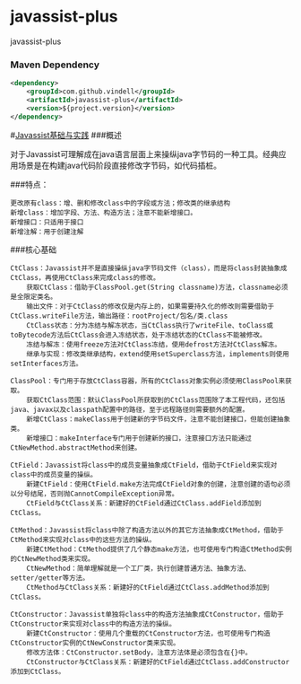 # javassist-plus
javassist-plus

### Maven Dependency

``` xml
<dependency>
	<groupId>com.github.vindell</groupId>
	<artifactId>javassist-plus</artifactId>
	<version>${project.version}</version>
</dependency>
```

#[Javassist基础与实践](https://blog.csdn.net/tscyds/article/details/78415172)
###概述

对于Javassist可理解成在java语言层面上来操纵java字节码的一种工具。经典应用场景是在构建java代码阶段直接修改字节码，如代码插桩。

###特点：

    更改原有class：增、删和修改class中的字段或方法；修改类的继承结构
    新增class：增加字段、方法、构造方法；注意不能新增接口。
    新增接口：只适用于接口
    新增注解：用于创建注解

###核心基础

    CtClass：Javassist并不是直接操纵java字节码文件（class），而是将class封装抽象成CtClass，再使用CtClass来完成class的修改。
        获取CtClass：借助于ClassPool.get(String classname)方法，classname必须是全限定类名。
        输出文件：对于CtClass的修改仅是内存上的，如果需要持久化的修改则需要借助于CtClass.writeFile方法，输出路径：rootProject/包名/类.class
        CtClass状态：分为冻结与解冻状态，当CtClass执行了writeFile、toClass或 toBytecode方法后CtClass会进入冻结状态，处于冻结状态的CtClass不能被修改。
        冻结与解冻：使用freeze方法对CtClass冻结，使用defrost方法对CtClass解冻。
        继承与实现：修改类继承结构，extend使用setSuperclass方法，implements则使用setInterfaces方法。

    ClassPool：专门用于存放CtClass容器，所有的CtClass对象实例必须使用ClassPool来获取。
        获取CtClass范围：默认ClassPool所获取到的CtClass范围除了本工程代码，还包括java、javax以及classpath配置中的路径，至于远程路径则需要额外的配置。
        新增CtClass：makeClass用于创建新的字节码文件，注意不能创建接口，但能创建抽象类。
        新增接口：makeInterface专门用于创建新的接口，注意接口方法只能通过CtNewMethod.abstractMethod来创建。

    CtField：Javassist将class中的成员变量抽象成CtField，借助于CtField来实现对class中的成员变量的操纵。
        新建CtField：使用CtField.make方法完成CtField对象的创建，注意创建的语句必须以分号结尾，否则抛CannotCompileException异常。
        CtField与CtClass关系：新建好的CtField通过CtClass.addField添加到CtClass。

    CtMethod：Javassist将class中除了构造方法以外的其它方法抽象成CtMethod，借助于CtMethod来实现对class中的这些方法的操纵。
        新建CtMethod：CtMethod提供了几个静态make方法，也可使用专门构造CtMethod实例的CtNewMethod类来实现。
        CtNewMethod：简单理解就是一个工厂类，执行创建普通方法、抽象方法、setter/getter等方法。
        CtMethod与CtClass关系：新建好的CtField通过CtClass.addMethod添加到CtClass。

    CtConstructor：Javassist单独将class中的构造方法抽象成CtConstructor，借助于CtConstructor来实现对class中的构造方法的操纵。
        新建CtConstructor：使用几个重载的CtConstructor方法，也可使用专门构造CtConstructor实例的CtNewConstructor类来实现。
        修改方法体：CtConstructor.setBody，注意方法体是必须包含在{}中。
        CtConstructor与CtClass关系：新建好的CtField通过CtClass.addConstructor添加到CtClass。
